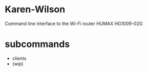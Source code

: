 # Karen-Wilson

Command line interface to the Wi-Fi router HUMAX HG100R-02G

# subcommands

* clients
* (wip)
